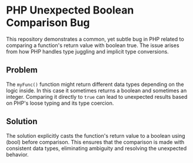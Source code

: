 # PHP Unexpected Boolean Comparison Bug
This repository demonstrates a common, yet subtle bug in PHP related to comparing a function's return value with boolean true.  The issue arises from how PHP handles type juggling and implicit type conversions.

## Problem
The `myFunc()` function might return different data types depending on the logic inside.  In this case it sometimes returns a boolean and sometimes an integer. Comparing it directly to `true` can lead to unexpected results based on PHP's loose typing and its type coercion.

## Solution
The solution explicitly casts the function's return value to a boolean using (bool) before comparison. This ensures that the comparison is made with consistent data types, eliminating ambiguity and resolving the unexpected behavior. 
